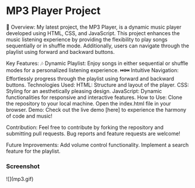 <h1>MP3 Player Project </h1>🎵
Overview:
My latest project, the MP3 Player, is a dynamic music player developed using HTML, CSS, and JavaScript. This project enhances the music listening experience by providing the flexibility to play songs sequentially or in shuffle mode. Additionally, users can navigate through the playlist using forward and backward buttons.

Key Features:
🎶 Dynamic Playlist: Enjoy songs in either sequential or shuffle modes for a personalized listening experience.
⏭️⏮️ Intuitive Navigation: Effortlessly progress through the playlist using forward and backward buttons.
Technologies Used:
HTML: Structure and layout of the player.
CSS: Styling for an aesthetically pleasing design.
JavaScript: Dynamic functionalities for responsive and interactive features.
How to Use:
Clone the repository to your local machine.
Open the index.html file in your browser.
Demo:
Check out the live demo [here] to experience the harmony of code and music!

Contribution:
Feel free to contribute by forking the repository and submitting pull requests. Bug reports and feature requests are welcome!

Future Improvements:
 Add volume control functionality.
 Implement a search feature for the playlist.



<h3>Screenshot</h3>
![](mp3.gif)